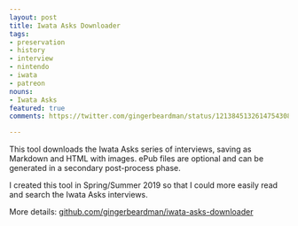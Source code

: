 ```yaml
---
layout: post
title: Iwata Asks Downloader
tags:
- preservation
- history
- interview
- nintendo
- iwata
- patreon
nouns:
- Iwata Asks
featured: true
comments: https://twitter.com/gingerbeardman/status/1213845132614754308

---
```

This tool downloads the Iwata Asks series of interviews, saving as Markdown and HTML with images. ePub files are optional and can be generated in a secondary post-process phase.

I created this tool in Spring/Summer 2019 so that I could more easily read and search the Iwata Asks interviews.

More details: [github.com/gingerbeardman/iwata-asks-downloader](https://github.com/gingerbeardman/iwata-asks-downloader "https://github.com/gingerbeardman/iwata-asks-downloader")